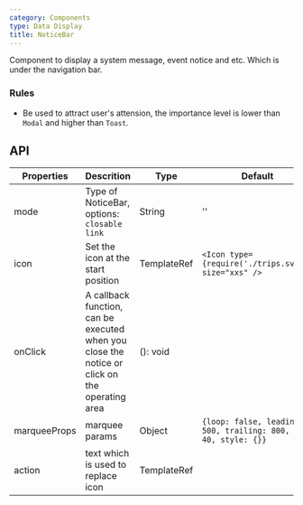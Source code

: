 ```yaml
---
category: Components
type: Data Display
title: NoticeBar
---
```


Component to display a system message, event notice and etc. Which is under the navigation bar.

### Rules

- Be used to attract user's attension, the importance level is lower than `Modal` and higher than `Toast`.

## API

Properties | Descrition | Type | Default
-----------|------------|------|--------
| mode    | Type of NoticeBar, options: `closable` `link`   | String |  ''  |
| icon    | Set the icon at the start position  |  TemplateRef | `<Icon type={require('./trips.svg')} size="xxs" />`|
| onClick | A callback function, can be executed when you close the notice or click on the operating area   | (): void | <span> </span> |
| marqueeProps | marquee params       | Object | `{loop: false, leading: 500, trailing: 800, fps: 40, style: {}}`  |
| action | text which is used to replace icon | TemplateRef | <span> </span> |
